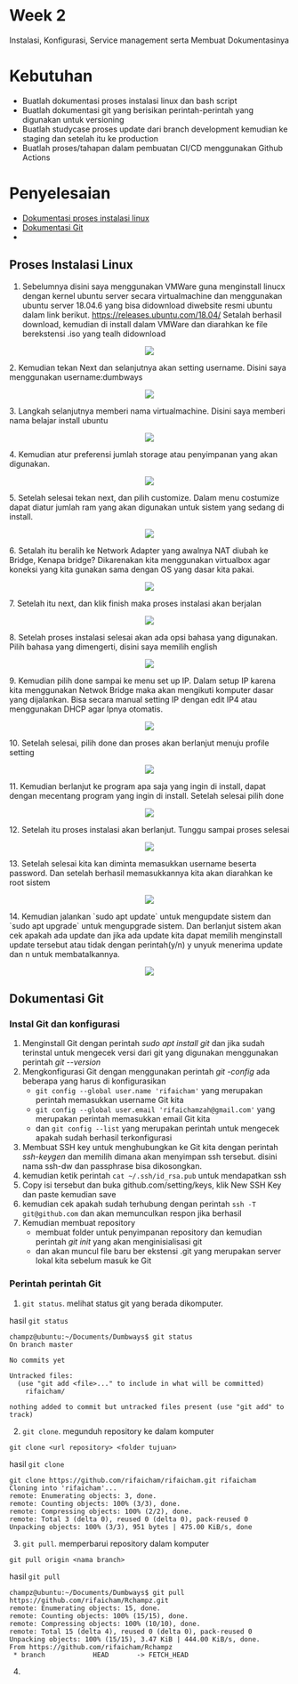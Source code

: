 # Week 2
Instalasi, Konfigurasi, Service management serta Membuat Dokumentasinya

# Kebutuhan
- Buatlah dokumentasi proses instalasi linux dan bash script
- Buatlah dokumentasi git yang berisikan perintah-perintah yang digunakan untuk versioning
- Buatlah studycase proses update dari branch development kemudian ke staging dan setelah itu ke production
- Buatlah proses/tahapan dalam pembuatan CI/CD menggunakan Github Actions

# Penyelesaian
- [Dokumentasi proses instalasi linux](https://github.com/rifaicham/dumbways-report/tree/main/week-2#proses-instalasi-linux) 
- [Dokumentasi Git](https://github.com/rifaicham/dumbways-report/tree/main/week-2#dokumentasi-git) 
- 


## Proses Instalasi Linux
1. Sebelumnya disini saya menggunakan VMWare guna menginstall linucx dengan kernel ubuntu server secara virtualmachine dan menggunakan ubuntu server 18.04.6 yang bisa didownload diwebsite resmi ubuntu dalam link berikut. https://releases.ubuntu.com/18.04/ Setalah berhasil download, kemudian di install dalam VMWare dan diarahkan ke file berekstensi .iso yang tealh didownload
<p align="center">
  <img src="https://github.com/rifaicham/dumbways-report/blob/main/week-2/assets/instalasi%20linux/1.jpg" />
</p>
2. Kemudian tekan Next dan selanjutnya akan setting username. Disini saya menggunakan username:dumbways
<p align="center">
  <img src="https://github.com/rifaicham/dumbways-report/blob/main/week-2/assets/instalasi%20linux/2.jpg" />
</p>
3. Langkah selanjutnya memberi nama virtualmachine. Disini saya memberi nama belajar install ubuntu
<p align="center">
  <img src="https://github.com/rifaicham/dumbways-report/blob/main/week-2/assets/instalasi%20linux/3.jpg" />
</p>
4. Kemudian atur preferensi jumlah storage atau penyimpanan yang akan digunakan.
<p align="center">
  <img src="https://github.com/rifaicham/dumbways-report/blob/main/week-2/assets/instalasi%20linux/4.jpg" />
</p>
5. Setelah selesai tekan next, dan pilih customize. Dalam menu costumize dapat diatur jumlah ram yang akan digunakan untuk sistem yang sedang di install.
<p align="center">
  <img src="https://github.com/rifaicham/dumbways-report/blob/main/week-2/assets/instalasi%20linux/5.jpg" />
</p>
6. Setalah itu beralih ke Network Adapter yang awalnya NAT diubah ke Bridge, Kenapa bridge? Dikarenakan kita menggunakan virtualbox agar koneksi yang kita gunakan sama dengan OS yang dasar kita pakai.
<p align="center">
  <img src="https://github.com/rifaicham/dumbways-report/blob/main/week-2/assets/instalasi%20linux/6.jpg" />
</p>
7. Setelah itu next, dan klik finish maka proses instalasi akan berjalan
<p align="center">
  <img src="https://github.com/rifaicham/dumbways-report/blob/main/week-2/assets/instalasi%20linux/7.jpg" />
</p>
8. Setelah proses instalasi selesai akan ada opsi bahasa yang digunakan.
Pilih bahasa yang dimengerti, disini saya memilih english
<p align="center">
  <img src="https://github.com/rifaicham/dumbways-report/blob/main/week-2/assets/instalasi%20linux/8.jpg" />
</p>
9. Kemudian pilih done sampai ke menu set up IP. Dalam setup IP karena kita menggunakan Netwok Bridge maka akan mengikuti komputer dasar yang dijalankan. Bisa secara manual setting IP dengan edit IP4 atau menggunakan DHCP agar Ipnya otomatis.
<p align="center">
  <img src="https://github.com/rifaicham/dumbways-report/blob/main/week-2/assets/instalasi%20linux/9.jpg" />
</p>
10. Setelah selesai, pilih done dan proses akan berlanjut menuju profile setting
<p align="center">
  <img src="https://github.com/rifaicham/dumbways-report/blob/main/week-2/assets/instalasi%20linux/10.jpg" />
</p>
11. Kemudian berlanjut ke program apa saja yang ingin di install, dapat dengan mecentang program yang ingin di install. Setelah selesai pilih done
 <p align="center">
  <img src="https://github.com/rifaicham/dumbways-report/blob/main/week-2/assets/instalasi%20linux/11.jpg" />
</p>
12. Setelah itu proses instalasi akan berlanjut. Tunggu sampai proses selesai
<p align="center">
  <img src="https://github.com/rifaicham/dumbways-report/blob/main/week-2/assets/instalasi%20linux/12.jpg" />
</p>
13. Setelah selesai kita kan diminta memasukkan username beserta password. Dan setelah berhasil memasukkannya kita akan diarahkan ke root sistem
  <p align="center">
  <img src="https://github.com/rifaicham/dumbways-report/blob/main/week-2/assets/instalasi%20linux/13.jpg" />
</p>
14. Kemudian jalankan `sudo apt update` untuk mengupdate sistem dan `sudo apt upgrade` untuk mengupgrade sistem. Dan berlanjut sistem akan cek apakah ada update dan jika ada update kita dapat memilih menginstall update tersebut atau tidak dengan perintah(y/n) y unyuk menerima update dan n untuk membatalkannya.
<p align="center">
  <img src="https://github.com/rifaicham/dumbways-report/blob/main/week-2/assets/instalasi%20linux/14.jpg" />
</p>


## Dokumentasi Git

### Instal Git dan konfigurasi
1. Menginstall Git dengan perintah *sudo apt install git* dan jika sudah terinstal untuk mengecek versi dari git yang digunakan menggunakan perintah *git --version*
2. Mengkonfigurasi Git dengan menggunakan perintah *git -config* ada beberapa yang harus di konfigurasikan
   - `git config --global user.name 'rifaicham'` yang merupakan perintah memasukkan username Git kita 
   - `git config --global user.email 'rifaichamzah@gmail.com'` yang merupakan perintah memasukkan email Git kita 
   - dan `git config --list` yang merupakan perintah untuk mengecek apakah sudah berhasil terkonfigurasi
3. Membuat SSH key untuk menghubungkan ke Git kita dengan perintah *ssh-keygen* dan memilih dimana akan menyimpan ssh tersebut. disini nama ssh-dw dan passphrase bisa dikosongkan.
4. kemudian ketik perintah `cat ~/.ssh/id_rsa.pub` untuk mendapatkan ssh
5. Copy isi tersebut dan buka github.com/setting/keys, klik New SSH Key dan paste kemudian save
6. kemudian cek apakah sudah terhubung dengan perintah `ssh -T git@github.com` dan akan memunculkan respon jika berhasil
7. Kemudian membuat repository
   - membuat folder untuk penyimpanan repository dan kemudian perintah *git init* yang akan menginisialisasi git
   - dan akan muncul file baru ber ekstensi .git yang merupakan server lokal kita sebelum masuk ke Git
### Perintah perintah Git
1. `git status`. melihat status git yang berada dikomputer.

hasil `git status`
```
champz@ubuntu:~/Documents/Dumbways$ git status
On branch master

No commits yet

Untracked files:
  (use "git add <file>..." to include in what will be committed)
	rifaicham/

nothing added to commit but untracked files present (use "git add" to track)
```
2. `git clone`. megunduh repository ke dalam komputer
```
git clone <url repository> <folder tujuan>
```
hasil `git clone`
```
git clone https://github.com/rifaicham/rifaicham.git rifaicham
Cloning into 'rifaicham'...
remote: Enumerating objects: 3, done.
remote: Counting objects: 100% (3/3), done.
remote: Compressing objects: 100% (2/2), done.
remote: Total 3 (delta 0), reused 0 (delta 0), pack-reused 0
Unpacking objects: 100% (3/3), 951 bytes | 475.00 KiB/s, done
```
3. `git pull`. memperbarui repository dalam komputer
```
git pull origin <nama branch>
```
hasil `git pull`
```
champz@ubuntu:~/Documents/Dumbways$ git pull https://github.com/rifaicham/Rchampz.git 
remote: Enumerating objects: 15, done.
remote: Counting objects: 100% (15/15), done.
remote: Compressing objects: 100% (10/10), done.
remote: Total 15 (delta 4), reused 0 (delta 0), pack-reused 0
Unpacking objects: 100% (15/15), 3.47 KiB | 444.00 KiB/s, done.
From https://github.com/rifaicham/Rchampz
 * branch            HEAD       -> FETCH_HEAD
```
4. 
